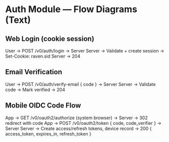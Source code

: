 # Auth Module — Flow Diagrams (Text)

## Web Login (cookie session)
User -> POST /v0/auth/login -> Server
Server -> Validate + create session -> Set-Cookie: raven.sid
Server -> 204

## Email Verification
User -> POST /v0/auth/verify-email { code } -> Server
Server -> Validate code -> Mark verified -> 204

## Mobile OIDC Code Flow
App -> GET /v0/oauth2/authorize (system browser) -> Server -> 302 redirect with code
App -> POST /v0/oauth2/token { code, code_verifier } -> Server
Server -> Create access/refresh tokens, device record -> 200 { access_token, expires_in, refresh_token }
